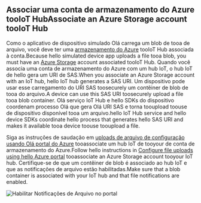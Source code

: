 ## <a name="associate-an-azure-storage-account-tooiot-hub"></a><span data-ttu-id="db41d-101">Associar uma conta de armazenamento do Azure tooIoT Hub</span><span class="sxs-lookup"><span data-stu-id="db41d-101">Associate an Azure Storage account tooIoT Hub</span></span>

<span data-ttu-id="db41d-102">Como o aplicativo de dispositivo simulado Olá carrega um blob de tooa de arquivo, você deve ter uma [armazenamento do Azure](../articles/storage/common/storage-create-storage-account.md#create-a-storage-account) tooIoT Hub associada à conta.</span><span class="sxs-lookup"><span data-stu-id="db41d-102">Because hello simulated device app uploads a file tooa blob, you must have an [Azure Storage](../articles/storage/common/storage-create-storage-account.md#create-a-storage-account) account associated tooIoT Hub.</span></span> <span data-ttu-id="db41d-103">Quando você associa uma conta de armazenamento do Azure com um hub IoT, o hub IoT de hello gera um URI de SAS.</span><span class="sxs-lookup"><span data-stu-id="db41d-103">When you associate an Azure Storage account with an IoT hub, hello IoT hub generates a SAS URI.</span></span> <span data-ttu-id="db41d-104">Um dispositivo pode usar esse carregamento do URI SAS toosecurely um contêiner de blob de tooa do arquivo.</span><span class="sxs-lookup"><span data-stu-id="db41d-104">A device can use this SAS URI toosecurely upload a file tooa blob container.</span></span> <span data-ttu-id="db41d-105">Olá serviço IoT Hub e hello SDKs do dispositivo coordenam processo Olá que gera Olá URI SAS e torna tooupload toouse de dispositivo disponível tooa um arquivo.</span><span class="sxs-lookup"><span data-stu-id="db41d-105">hello IoT Hub service and hello device SDKs coordinate hello process that generates hello SAS URI and makes it available tooa device toouse tooupload a file.</span></span>

<span data-ttu-id="db41d-106">Siga as instruções de saudação em [uploads de arquivo de configuração usando Olá portal do Azure](../articles/iot-hub/iot-hub-configure-file-upload.md) tooassociate um hub IoT de tooyour de conta de armazenamento do Azure.</span><span class="sxs-lookup"><span data-stu-id="db41d-106">Follow hello instructions in [Configure file uploads using hello Azure portal](../articles/iot-hub/iot-hub-configure-file-upload.md) tooassociate an Azure Storage account tooyour IoT hub.</span></span> <span data-ttu-id="db41d-107">Certifique-se de que um contêiner de blob é associado ao hub IoT e que as notificações de arquivo estão habilitadas.</span><span class="sxs-lookup"><span data-stu-id="db41d-107">Make sure that a blob container is associated with your IoT hub and that file notifications are enabled.</span></span>

![Habilitar Notificações de Arquivo no portal](media/iot-hub-associate-storage/enable-file-notifications.png)